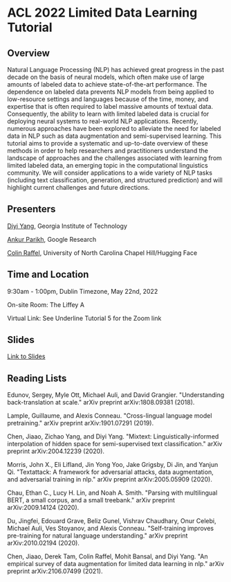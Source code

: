 # ACL 2022 Limited Data Learning Tutorial

## Overview
Natural Language Processing (NLP) has achieved great progress in the past decade on the basis of neural models, which often make use of large amounts of labeled data to achieve state-of-the-art performance. The dependence on labeled data prevents NLP models from being applied to low-resource settings and languages because of the time, money, and expertise that is often required to label massive amounts of textual data.  Consequently, the ability to learn with limited labeled data is crucial for deploying neural systems to real-world NLP applications. Recently, numerous approaches have been explored to alleviate the need for labeled data in NLP such as data augmentation and semi-supervised learning. This tutorial aims to provide a systematic and up-to-date overview of these methods in order to help researchers and practitioners understand the landscape of approaches and the challenges associated with learning from limited labeled data, an emerging topic in the computational linguistics community.  We will consider applications to a wide variety of NLP tasks (including text classification, generation, and structured prediction) and will highlight current challenges and future directions.

## Presenters
[Diyi Yang](https://faculty.cc.gatech.edu/~dyang888/), Georgia Institute of Technology

[Ankur Parikh](https://research.google/people/104995/), Google Research

[Colin Raffel](https://colinraffel.com/), University of North Carolina Chapel Hill/Hugging Face

## Time and Location
9:30am - 1:00pm, Dublin Timezone, May 22nd, 2022

On-site Room: The Liffey A

Virtual Link: See Underline Tutorial 5 for the Zoom link

## Slides
[Link to Slides](https://drive.google.com/file/d/1tjeZz8xbEL4peXgUTcucO-4Kaz4Vm-rm/view?usp=sharing)

## Reading Lists
Edunov, Sergey, Myle Ott, Michael Auli, and David Grangier. "Understanding back-translation at scale." arXiv preprint arXiv:1808.09381 (2018).

Lample, Guillaume, and Alexis Conneau. "Cross-lingual language model pretraining." arXiv preprint arXiv:1901.07291 (2019).

Chen, Jiaao, Zichao Yang, and Diyi Yang. "Mixtext: Linguistically-informed interpolation of hidden space for semi-supervised text classification." arXiv preprint arXiv:2004.12239 (2020).

Morris, John X., Eli Lifland, Jin Yong Yoo, Jake Grigsby, Di Jin, and Yanjun Qi. "Textattack: A framework for adversarial attacks, data augmentation, and adversarial training in nlp." arXiv preprint arXiv:2005.05909 (2020).

Chau, Ethan C., Lucy H. Lin, and Noah A. Smith. "Parsing with multilingual BERT, a small corpus, and a small treebank." arXiv preprint arXiv:2009.14124 (2020).

Du, Jingfei, Edouard Grave, Beliz Gunel, Vishrav Chaudhary, Onur Celebi, Michael Auli, Ves Stoyanov, and Alexis Conneau. "Self-training improves pre-training for natural language understanding." arXiv preprint arXiv:2010.02194 (2020).

Chen, Jiaao, Derek Tam, Colin Raffel, Mohit Bansal, and Diyi Yang. "An empirical survey of data augmentation for limited data learning in nlp." arXiv preprint arXiv:2106.07499 (2021).

